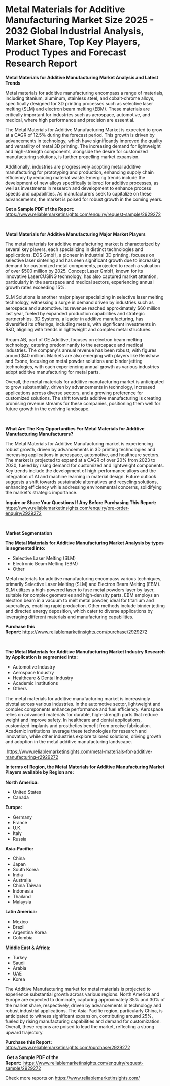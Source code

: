 <p><h1>Metal Materials for Additive Manufacturing Market Size 2025 - 2032 Global Industrial Analysis, Market Share, Top Key Players, Product Types and Forecast Research Report</h1></p><p><strong>Metal Materials for Additive Manufacturing Market Analysis and Latest Trends</strong></p>
<p><p>Metal materials for additive manufacturing encompass a range of materials, including titanium, aluminum, stainless steel, and cobalt-chrome alloys, specifically designed for 3D printing processes such as selective laser melting (SLM) and electron beam melting (EBM). These materials are critically important for industries such as aerospace, automotive, and medical, where high performance and precision are essential.</p><p>The Metal Materials for Additive Manufacturing Market is expected to grow at a CAGR of 12.5% during the forecast period. This growth is driven by advancements in technology, which have significantly improved the quality and versatility of metal 3D printing. The increasing demand for lightweight and high-strength components, alongside the desire for customized manufacturing solutions, is further propelling market expansion.</p><p>Additionally, industries are progressively adopting metal additive manufacturing for prototyping and production, enhancing supply chain efficiency by reducing material waste. Emerging trends include the development of new alloys specifically tailored for additive processes, as well as investments in research and development to enhance process speeds and capabilities. As manufacturers seek to capitalize on these advancements, the market is poised for robust growth in the coming years.</p></p>
<p><strong>Get a Sample PDF of the Report:&nbsp;</strong> <a href="https://www.reliablemarketinsights.com/enquiry/request-sample/2929272?utm_campaign=2199&utm_medium=2&utm_source=Github&utm_content=ia&utm_term=12032025&utm_id=metal-materials-for-additive-manufacturing">https://www.reliablemarketinsights.com/enquiry/request-sample/2929272</a></p>
<p>&nbsp;</p>
<p><strong>Metal Materials for Additive Manufacturing Major Market Players</strong></p>
<p><p>The metal materials for additive manufacturing market is characterized by several key players, each specializing in distinct technologies and applications. EOS GmbH, a pioneer in industrial 3D printing, focuses on selective laser sintering and has seen significant growth due to increasing demand for customized metal components, projected to reach a valuation of over $500 million by 2025. Concept Laser GmbH, known for its innovative LaserCUSING technology, has also captured market attention, particularly in the aerospace and medical sectors, experiencing annual growth rates exceeding 15%.</p><p>SLM Solutions is another major player specializing in selective laser melting technology, witnessing a surge in demand driven by industries such as aerospace and automotive. Its revenue reached approximately $60 million last year, fueled by expanded production capabilities and strategic partnerships. 3D Systems, a leader in additive manufacturing, has diversified its offerings, including metals, with significant investments in R&D, aligning with trends in lightweight and complex metal structures. </p><p>Arcam AB, part of GE Additive, focuses on electron beam melting technology, catering predominantly to the aerospace and medical industries. The company's annual revenue has been robust, with figures around $40 million. Markets are also emerging with players like Renishaw and Exone, focusing on metal powder solutions and binder jetting technologies, with each experiencing annual growth as various industries adopt additive manufacturing for metal parts.</p><p>Overall, the metal materials for additive manufacturing market is anticipated to grow substantially, driven by advancements in technology, increased applications across diverse sectors, and a growing preference for customized solutions. The shift towards additive manufacturing is creating promising revenue streams for these companies, positioning them well for future growth in the evolving landscape.</p></p>
<p>&nbsp;</p>
<p><strong>What Are The Key Opportunities For Metal Materials for Additive Manufacturing Manufacturers?</strong></p>
<p><p>The Metal Materials for Additive Manufacturing market is experiencing robust growth, driven by advancements in 3D printing technologies and increasing applications in aerospace, automotive, and healthcare sectors. The market is projected to expand at a CAGR of over 20% from 2023 to 2030, fueled by rising demand for customized and lightweight components. Key trends include the development of high-performance alloys and the integration of AI and machine learning in material design. Future outlook suggests a shift towards sustainable alternatives and recycling solutions, enhancing efficiency while addressing environmental concerns, solidifying the market's strategic importance.</p></p>
<p><strong>Inquire or Share Your Questions If Any Before Purchasing This Report:</strong> <a href="https://www.reliablemarketinsights.com/enquiry/pre-order-enquiry/2929272?utm_campaign=2199&utm_medium=2&utm_source=Github&utm_content=ia&utm_term=12032025&utm_id=metal-materials-for-additive-manufacturing">https://www.reliablemarketinsights.com/enquiry/pre-order-enquiry/2929272</a></p>
<p>&nbsp;</p>
<p><strong>Market Segmentation</strong></p>
<p><strong>The Metal Materials for Additive Manufacturing Market Analysis by types is segmented into:</strong></p>
<p><ul><li>Selective Laser Melting (SLM)</li><li>Electronic Beam Melting (EBM)</li><li>Other</li></ul></p>
<p><p>Metal materials for additive manufacturing encompass various techniques, primarily Selective Laser Melting (SLM) and Electron Beam Melting (EBM). SLM utilizes a high-powered laser to fuse metal powders layer by layer, suitable for complex geometries and high-density parts. EBM employs an electron beam in a vacuum to melt metal powder, ideal for titanium and superalloys, enabling rapid production. Other methods include binder jetting and directed energy deposition, which cater to diverse applications by leveraging different materials and manufacturing capabilities.</p></p>
<p><strong>Purchase this Report:&nbsp;</strong><a href="https://www.reliablemarketinsights.com/purchase/2929272?utm_campaign=2199&utm_medium=2&utm_source=Github&utm_content=ia&utm_term=12032025&utm_id=metal-materials-for-additive-manufacturing">https://www.reliablemarketinsights.com/purchase/2929272</a></p>
<p>&nbsp;</p>
<p><strong>The Metal Materials for Additive Manufacturing Market Industry Research by Application is segmented into:</strong></p>
<p><ul><li>Automotive Industry</li><li>Aerospace Industry</li><li>Healthcare & Dental Industry</li><li>Academic Institutions</li><li>Others</li></ul></p>
<p><p>The metal materials for additive manufacturing market is increasingly pivotal across various industries. In the automotive sector, lightweight and complex components enhance performance and fuel efficiency. Aerospace relies on advanced materials for durable, high-strength parts that reduce weight and improve safety. In healthcare and dental applications, customized implants and prosthetics benefit from precise fabrication. Academic institutions leverage these technologies for research and innovation, while other industries explore tailored solutions, driving growth and adoption in the metal additive manufacturing landscape.</p></p>
<p><a href="https://www.reliablemarketinsights.com/metal-materials-for-additive-manufacturing-r2929272?utm_campaign=2199&utm_medium=2&utm_source=Github&utm_content=ia&utm_term=12032025&utm_id=metal-materials-for-additive-manufacturing">&nbsp;https://www.reliablemarketinsights.com/metal-materials-for-additive-manufacturing-r2929272</a></p>
<p><strong>In terms of Region, the Metal Materials for Additive Manufacturing Market Players available by Region are:</strong></p>
<p>
    <p> <strong> North America: </strong>
        <ul>
            <li>United States</li>
            <li>Canada</li>
        </ul>
        </p> 
    <p> <strong> Europe: </strong>
        <ul>
            <li>Germany</li>
            <li>France</li>
            <li>U.K.</li>
            <li>Italy</li>
            <li>Russia</li>
        </ul>
        </p> 
    <p> <strong> Asia-Pacific: </strong>
        <ul>
            <li>China</li>
            <li>Japan</li>
            <li>South Korea</li>
            <li>India</li>
            <li>Australia</li>
            <li>China Taiwan</li>
            <li>Indonesia</li>
            <li>Thailand</li>
            <li>Malaysia</li>
        </ul>
        </p> 
    <p> <strong> Latin America: </strong>
        <ul>
            <li>Mexico</li>
            <li>Brazil</li>
            <li>Argentina Korea</li>
            <li>Colombia</li>
        </ul>
        </p> 
    <p> <strong> Middle East & Africa: </strong>
        <ul>
            <li>Turkey</li>
            <li>Saudi</li>
            <li>Arabia</li>
            <li>UAE</li>
            <li>Korea</li>
        </ul>
    </p>
    </p>
<p><p>The Additive Manufacturing market for metal materials is projected to experience substantial growth across various regions. North America and Europe are expected to dominate, capturing approximately 35% and 30% of the market share, respectively, driven by advancements in technology and robust industrial applications. The Asia-Pacific region, particularly China, is anticipated to witness significant expansion, contributing around 25%, fueled by rising manufacturing capabilities and demand for customization. Overall, these regions are poised to lead the market, reflecting a strong upward trajectory.</p></p>
<p><strong>Purchase this Report: </strong><a href="https://www.reliablemarketinsights.com/purchase/2929272?utm_campaign=2199&utm_medium=2&utm_source=Github&utm_content=ia&utm_term=12032025&utm_id=metal-materials-for-additive-manufacturing">https://www.reliablemarketinsights.com/purchase/2929272</a></p>
<p>&nbsp;<strong>Get a Sample PDF of the Report:&nbsp;&nbsp;</strong><a href="https://www.reliablemarketinsights.com/enquiry/request-sample/2929272?utm_campaign=2199&utm_medium=2&utm_source=Github&utm_content=ia&utm_term=12032025&utm_id=metal-materials-for-additive-manufacturing">https://www.reliablemarketinsights.com/enquiry/request-sample/2929272</a></p>
<p><strong></strong></p>
<p>Check more reports on <a href="https://www.reliablemarketinsights.com/?utm_campaign=2199&utm_medium=2&utm_source=Github&utm_content=ia&utm_term=12032025&utm_id=metal-materials-for-additive-manufacturing">https://www.reliablemarketinsights.com/</a></p>